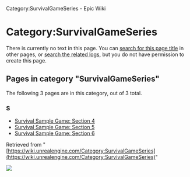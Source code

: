Category:SurvivalGameSeries - Epic Wiki                    

Category:SurvivalGameSeries
===========================

There is currently no text in this page. You can [search for this page title](/Special:Search/SurvivalGameSeries "Special:Search/SurvivalGameSeries") in other pages, or [search the related logs](https://wiki.unrealengine.com/index.php?title=Special:Log&page=Category:SurvivalGameSeries), but you do not have permission to create this page.

Pages in category "SurvivalGameSeries"
--------------------------------------

The following 3 pages are in this category, out of 3 total.

### S

*   [Survival Sample Game: Section 4](/Survival_Sample_Game:_Section_4 "Survival Sample Game: Section 4")
*   [Survival Sample Game: Section 5](/Survival_Sample_Game:_Section_5 "Survival Sample Game: Section 5")
*   [Survival Sample Game: Section 6](/Survival_Sample_Game:_Section_6 "Survival Sample Game: Section 6")

Retrieved from "[https://wiki.unrealengine.com/Category:SurvivalGameSeries](https://wiki.unrealengine.com/Category:SurvivalGameSeries)"

  ![](https://tracking.unrealengine.com/track.png)